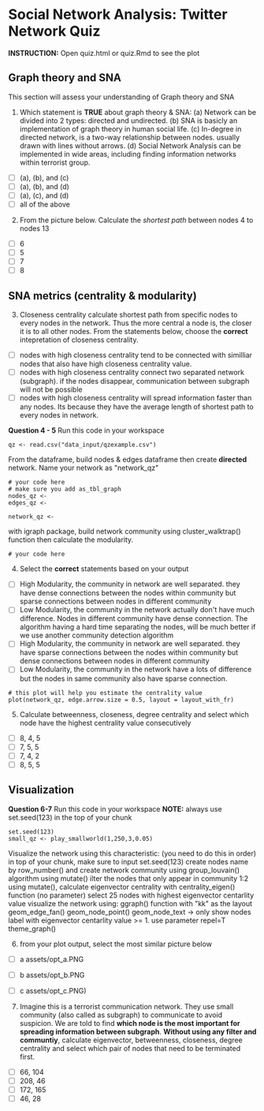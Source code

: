 # Social Network Analysis: Twitter Network Quiz
**INSTRUCTION:**
Open quiz.html or quiz.Rmd to see the plot

## Graph theory and SNA

This section will assess your understanding of Graph theory and SNA

1. Which statement is **TRUE** about graph theory & SNA: (a) Network can be divided into 2 types: directed and undirected. (b) SNA is basicly an implementation of graph theory in human social life. (c) In-degree in directed network, is a two-way relationship between nodes. usually drawn with lines without arrows. (d) Social Network Analysis can be implemented in wide areas, including finding information networks within terrorist group.
  - [ ] (a), (b), and (c)
  - [ ] (a), (b), and (d)
  - [ ] (a), (c), and (d)
  - [ ] all of the above

2. From the picture below. Calculate the *shortest path* between nodes 4 to nodes 13
  - [ ] 6
  - [ ] 5
  - [ ] 7
  - [ ] 8

## SNA metrics (centrality & modularity)

3. Closeness centrality calculate shortest path from specific nodes to every nodes in the network. Thus the more central a node is, the closer it is to all other nodes. From the statements below, choose the **correct** intepretation of closeness centrality.
  - [ ] nodes with high closeness centrality tend to be connected with similliar nodes that also have high closeness centrality value.
  - [ ] nodes with high closeness centrality connect two separated network (subgraph). if the nodes disappear, communication between subgraph will not be possible
  - [ ] nodes with high closeness centrality will spread information faster than any nodes. Its because they have the average length of shortest path to every nodes in network. 

**Question 4 - 5**
Run this code in your workspace
```
qz <- read.csv("data_input/qzexample.csv")
```
From the dataframe, build nodes & edges dataframe then create **directed** network. Name your network as "network_qz"
```
# your code here
# make sure you add as_tbl_graph
nodes_qz <-
edges_qz <-

network_qz <-
```
with igraph package, build network community using cluster_walktrap() function then calculate the modularity.
```
# your code here
```
4. Select the **correct** statements based on your output
  - [ ] High Modularity, the community in network are well separated. they have dense connections between the nodes within community but sparse connections between nodes in different community
  - [ ] Low Modularity, the community in the network actually don't have much difference. Nodes in different community have dense connection. The algorithm having a hard time separating the nodes, will be much better if we use another community detection algorithm
  - [ ] High Modularity, the community in network are well separated. they have sparse connections between the nodes within community but dense connections between nodes in different community
  - [ ] Low Modularity, the community in the network have a lots of difference but the nodes in same community also have sparse connection.

```
# this plot will help you estimate the centrality value
plot(network_qz, edge.arrow.size = 0.5, layout = layout_with_fr)
```
5. Calculate betweenness, closeness, degree centrality and select which node have the highest centrality value consecutively
  - [ ] 8, 4, 5
  - [ ] 7, 5, 5
  - [ ] 7, 4, 2
  - [ ] 8, 5, 5

## Visualization 

**Question 6-7**
Run this code in your workspace
**NOTE:** always use set.seed(123) in the  top of your chunk
```
set.seed(123)
small_qz <- play_smallworld(1,250,3,0.05)
```
Visualize the network using this characteristic: (you need to do this in order)
in top of your chunk, make sure to input set.seed(123)
create nodes name by row_number() and create network community using group_louvain() algorithm using mutate()
ilter the nodes that only appear in community 1:2
using mutate(), calculate eigenvector centrality with centrality_eigen() function (no parameter)
select 25 nodes with highest eigenvector centarlity value
visualize the network using: 
ggraph() function with "kk" as the layout
geom_edge_fan()
geom_node_point()
geom_node_text -> only show nodes label with eigenvector centarlity value >= 1. use parameter repel=T
theme_graph()

6. from your plot output, select the most similar picture below
  - [ ] a assets/opt_a.PNG
  - [ ] b assets/opt_b.PNG
  - [ ] c assets/opt_c.PNG)


7. Imagine this is a terrorist communication network. They use small community (also called as subgraph) to communicate to avoid suspicion. We are told to find **which node is the most important for spreading information between subgraph**. **Without using any filter and communtiy**, calculate eigenvector, betweenness, closeness, degree centrality and select which pair of nodes that need to be terminated first.
  - [ ] 66, 104
  - [ ] 208, 46
  - [ ] 172, 165
  - [ ] 46, 28
